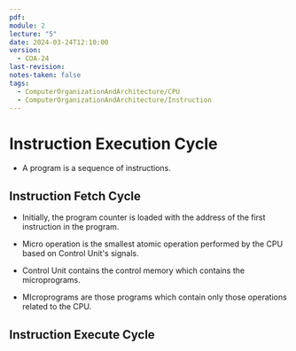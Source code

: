 ```yaml
---
pdf: 
module: 2
lecture: "5"
date: 2024-03-24T12:10:00
version:
  - COA-24
last-revision: 
notes-taken: false
tags:
  - ComputerOrganizationAndArchitecture/CPU
  - ComputerOrganizationAndArchitecture/Instruction
---
```

# Instruction Execution Cycle
- A program is a sequence of instructions.

## Instruction Fetch Cycle
- Initially, the program counter is loaded with the address of the first instruction in the program.

- Micro operation is the smallest atomic operation performed by the CPU based on Control Unit's signals.
- Control Unit contains the control memory which contains the microprograms.
- MIcroprograms are those programs which contain only those operations related to the CPU.

## Instruction Execute Cycle



